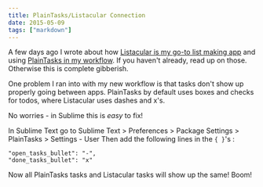 ```yaml
---
title: PlainTasks/Listacular Connection
date: 2015-05-09
tags: ["markdown"]
---
```


A few days ago I wrote about how [Listacular is my go-to list making app][1] and using [PlainTasks in my workflow][2]. If you haven't already, read up on those. Otherwise this is complete gibberish.

One problem I ran into with my new workflow is that tasks don't show up properly going between apps. PlainTasks by default uses boxes and checks for todos, where Listacular uses dashes and x's.

No worries - in Sublime this is _easy_ to fix!

In Sublime Text go to Sublime Text > Preferences > Package Settings > PlainTasks > Settings - User
Then add the following lines in the `{ }`'s :

```
"open_tasks_bullet": "-",
"done_tasks_bullet": "x"
```

Now all PlainTasks tasks and Listacular tasks will show up the same! Boom!

[1]: /listacular
[2]: /plaintasks
